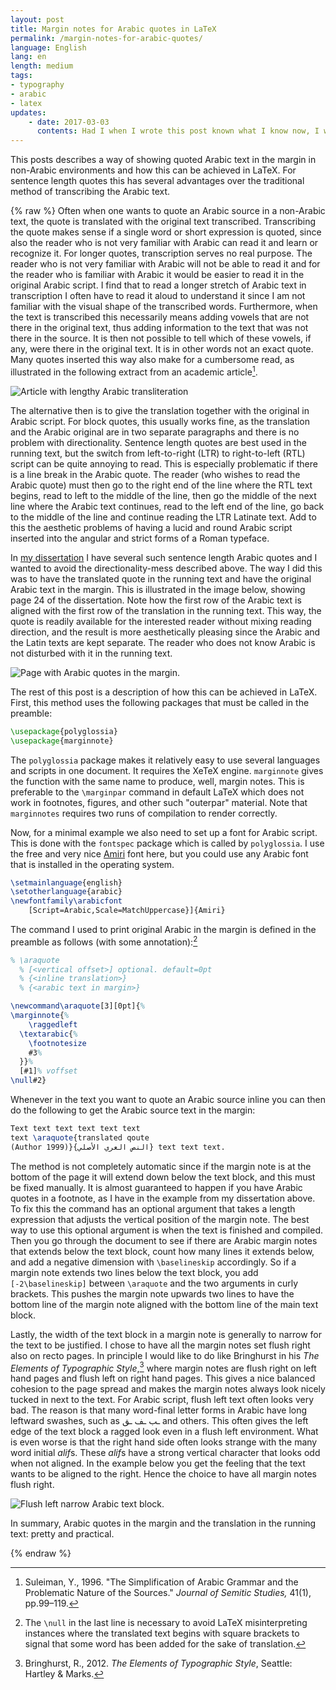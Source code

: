 ```yaml
---
layout: post
title: Margin notes for Arabic quotes in LaTeX
permalink: /margin-notes-for-arabic-quotes/
language: English
lang: en
length: medium
tags:
- typography
- arabic
- latex
updates:
    - date: 2017-03-03
      contents: Had I when I wrote this post known what I know now, I would have used [the stretchable kashida](/stretchable-kashida/) to justify the margin notes, rather than having them ragged right.
---
```


This posts describes a way of showing quoted Arabic text in the margin in non-Arabic environments and how this can be achieved in LaTeX. For sentence length quotes this has several advantages over the traditional method of transcribing the Arabic text.

{% raw %}
Often when one wants to quote an Arabic source in a non-Arabic text, the quote is translated with the original text transcribed. Transcribing the quote makes sense if a single word or short expression is quoted, since also the reader who is not very familiar with Arabic can read it and learn or recognize it. For longer quotes, transcription serves no real purpose. The reader who is not very familiar with Arabic will not be able to read it and for the reader who is familiar with Arabic it would be easier to read it in the original Arabic script. I find that to read a longer stretch of Arabic text in transcription I often have to read it aloud to understand it since I am not familiar with the visual shape of the transcribed words. Furthermore, when the text is transcribed this necessarily means adding vowels that are not there in the original text, thus adding information to the text that was not there in the source. It is then not possible to tell which of these vowels, if any, were there in the original text. It is in other words not an exact quote. Many quotes inserted this way also make for a cumbersome read, as illustrated in the following extract from an academic article[^1].

![Article with lengthy Arabic transliteration](/images/2016-04-26-margin-notes-for-arabic-quotes/suleymantransarabic.png)

The alternative then is to give the translation together with the original in Arabic script. For block quotes, this usually works fine, as the translation and the Arabic original are in two separate paragraphs and there is no problem with directionality. Sentence length quotes are best used in the running text, but the switch from left-to-right (LTR) to right-to-left (RTL) script can be quite annoying to read. This is especially problematic if there is a line break in the Arabic quote. The reader (who wishes to read the Arabic quote) must then go to the right end of the line where the RTL text begins, read to left to the middle of the line, then go the middle of the next line where the Arabic text continues, read to the left end of the line, go back to the middle of the line and continue reading the LTR Latinate text. Add to this the aesthetic problems of having a lucid and round Arabic script inserted into the angular and strict forms of a Roman typeface. 

In [my dissertation](https://lup.lub.lu.se/search/publication/8524489) I have several such sentence length Arabic quotes and I wanted to avoid the directionality-mess described above. The way I did this was to have the translated quote in the running text and have the original Arabic text in the margin. This is illustrated in the image below, showing page 24 of the dissertation. Note how the first row of the Arabic text is aligned with the first row of the translation in the running text. This way, the quote is readily available for the interested reader without mixing reading direction, and the result is more aesthetically pleasing since the Arabic and the Latin texts are kept separate. The reader who does not know Arabic is not disturbed with it in the running text. 

![Page with Arabic quotes in the margin.](/images/2016-04-26-margin-notes-for-arabic-quotes/case.p24.png)


The rest of this post is a description of how this can be achieved in LaTeX. First, this method uses the following packages that must be called in the preamble:

``` tex
\usepackage{polyglossia}
\usepackage{marginnote}
```

The `polyglossia` package makes it relatively easy to use several languages and scripts in one document. It requires the XeTeX engine. `marginnote` gives the function with the same name to produce, well, margin notes. This is preferable to the `\marginpar` command in default LaTeX which does not work in footnotes, figures, and other such "outerpar" material. Note that `marginnotes` requires two runs of compilation to render correctly.

Now, for a minimal example we also need to set up a font for Arabic script. This is done with the `fontspec` package which is called by `polyglossia`. I use the free and very nice [Amiri](http://www.amirifont.org/) font here, but you could use any Arabic font that is installed in the operating system.

``` tex
\setmainlanguage{english}
\setotherlanguage{arabic}
\newfontfamily\arabicfont
    [Script=Arabic,Scale=MatchUppercase}]{Amiri}
```

The command I used to print original Arabic in the margin is defined in the preamble as follows (with some annotation):[^2]

``` tex
% \araquote
  % [<vertical offset>] optional. default=0pt
  % {<inline translation>}
  % {<arabic text in margin>}

\newcommand\araquote[3][0pt]{%
\marginnote{%
    \raggedleft
  \textarabic{%
    \footnotesize
    #3%
  }}%
  [#1]% voffset
\null#2}
```
 
Whenever in the text you want to quote an Arabic source inline you can then do the following to get the Arabic source text in the margin: 

``` tex
Text text text text text text
text \araquote{translated qoute
(Author 1999)}{النص العري الأصلي} text text text.
```

The method is not completely automatic since if the margin note is at the bottom of the page it will extend down below the text block, and this must be fixed manually. It is almost guaranteed to happen if you have Arabic quotes in a footnote, as I have in the example from my dissertation above. To fix this the command has an optional argument that takes a length expression that adjusts the vertical position of the margin note. The best way to use this optional argument is when the text is finished and compiled. Then you go through the document to see if there are Arabic margin notes that extends below the text block, count how many lines it extends below, and add a negative dimension with `\baselineskip` accordingly. So if a margin note extends two lines below the text block, you add `[-2\baselineskip]` between `\araquote` and the two arguments in curly brackets. This pushes the margin note upwards two lines to have the bottom line of the margin note aligned with the bottom line of the main text block.

Lastly, the width of the text block in a margin note is generally to narrow for the text to be justified. I chose to have all the margin notes set flush right also on recto pages. In principle I would like to do like Bringhurst in his *The Elements of Typographic Style*,[^3] where margin notes are flush right on left hand pages and flush left on right hand pages. This gives a nice balanced cohesion to the page spread and makes the margin notes always look nicely tucked in next to the text. For Arabic script, flush left text often looks very bad. The reason is that many word-final letter forms in Arabic have long leftward swashes, such as ـب ـف&nbsp;ـق and others. This often gives the left edge of the text block a ragged look even in a flush left environment. What is even worse is that the right hand side often looks strange with the many word initial *alif*s. These *alif*s have a strong vertical character that looks odd when not aligned. In the example below you get the feeling that the text wants to be aligned to the right. Hence the choice to have all margin notes flush right.

![Flush left narrow Arabic text block.](/images/2016-04-26-margin-notes-for-arabic-quotes/arabicflushleft.png)

In summary, Arabic quotes in the margin and the translation in the running text: pretty and practical.

[^1]: Suleiman, Y., 1996. "The Simplification of Arabic Grammar and the Problematic Nature of the Sources." *Journal of Semitic Studies,* 41(1), pp.99–119.
[^2]: The `\null` in the last line is necessary to avoid LaTeX misinterpreting instances where the translated text begins with square brackets to signal that some word has been added for the sake of translation.
[^3]: Bringhurst, R., 2012. *The Elements of Typographic Style*, Seattle: Hartley&nbsp;&&nbsp;Marks.

{% endraw %}
